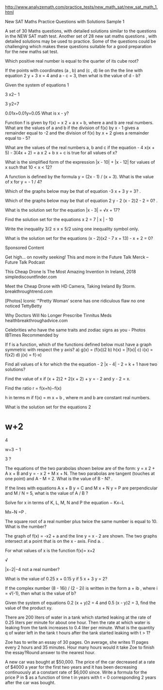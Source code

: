 http://www.analyzemath.com/practice_tests/new_math_sat/new_sat_math_1.html


New SAT Maths Practice Questions with Solutions
Sample 1

A set of 30 Maths questions, with detailed solutions similar to the questions in the NEW SAT math test. Another set of 28 new sat maths questions , with detailed solutions may be used to practice. 
Some of the questions could be challenging which makes these questions suitable for a good preparation for the new maths sat test. 


Which positive real number is equal to the quarter of its cube root? 

If the points with coordinates (a , b) and (c , d) lie on the the line with equation 2 y + 3 x = 4 and a - c = 3, then what is the value 
of d - b? 

Given the system of equations 
1

3
x2−
1

3
y2=7

0.01x+0.01y=0.05
What is x - y? 


Function f is given by f(x) = x 2 + a x + b, where a and b are real numbers. What are the values of a and b if the division of f(x) by x - 1 gives a remainder equal to -2 and the division of f(x) by x + 2 gives a remainder equal to - 5? 

What are the values of the real numbers a, b and c if the equation - 4 x(x + 5) - 3(4x + 2) = a x 2 + b x + c is true for all values of x? 

What is the simplified form of the expression |x - 10| + |x - 12| for values of x such that 10 < x < 12? 


A function is defined by the formula y = (2x - 1) / (x + 3). What is the value of x for y = - 1 / 4? 

Which of the graphs below may be that of equation -3 x + 3 y = 3? 
 . 

Which of the graphs below may be that of equation 2 y - 2 (x - 2)2 - 2 = 0? 
 . 

What is the solution set for the equation |x - 3| = √x + 17? 

Find the solution set for the equations x 2 = 7 | x | - 10 

Write the inequality 3/2 ≤ x ≤ 5/2 using one inequality symbol only. 

What is the solution set for the equations (x - 2)(x2 - 7 x + 13) - x + 2 = 0? 

Sponsored Content


Get high… on novelty seeking! This and more in the Future Talk
Merck – Future Talk Podcast


This Cheap Drone Is The Most Amazing Invention In Ireland, 2018
simplediscountfinder.com


Meet the Cheap Drone with HD Camera, Taking Ireland By Storm.
breakthroughtrend.com


[Photos] Iconic ‘"Pretty Woman’ scene has one ridiculous flaw no one noticed
TettyBetty


Why Doctors Will No Longer Prescribe Tinnitus Meds
healthbreakthroughadvice.com


Celebrities who have the same traits and zodiac signs as you - Photos
IBTimes
Recommended by 

If f is a function, which of the functions defined below must have a graph symmetric with respect the y axis? 
a) g(x) = (f(x))2
b) h(x) = |f(x)| 
c) i(x) = f(x2) 
d) j(x) = f(-x) 

Find all values of k for which the the equation - 2 |x - 4| - 2 = k + 1 have two solutions? 

Find the value of x if (x + 2)2 + 2(x + 2) + y = - 2 and y - 2 = x. 

Find the ratio r = 
f(x+h)−f(x)

h
in terms m if f(x) = m x + b , where m and b are constant real numbers. 

What is the solution set for the equations 
2

w+2
=
4

w+3
−
1

3
? 

The equations of the two parabolas shown below are of the form: y = x 2 + A x + B and y = - x 2 + M x + N. The two parabolas are tangent (touches at one point) and A - M = 2. What is the value of B - N? 
 . 

If the lines with equations A x + B y = C and M x + N y = P are perpendicular and M / N = 5, what is the value of A / B ? 

Solve for x in terms of K, L, M, N and P the equation 
−
Kx−L

Mx−N
=P
. 

The square root of a real number plus twice the same number is equal to 10. What is the number? 

The graph of f(x) = -x2 + a and the line y = x - 2 are shown. The two graphs intersect at a point that is on the x - axis. Find a. 
. 


For what values of x is the function 
f(x)=
x+2

√

|x−2|−4
not a real number? 

What is the value of   0.25 x + 0.15 y   if   5 x + 3 y = 2? 

If the complex number   (8 - 16i) / (2 - 2i)   is written in the form a + ib , where i = √(-1), then what is the value of b? 

Given the system of equations   0.2 (x + y)2 = 4   and   0.5 (x - y)2 = 3,   find the value of the product xy. 

There are 200 liters of water in a tank which started leaking at the rate of 0.25 liters per minute for about one hour. Then the rate at which water is leaking from the tank increases to 0.4 liter per minute. What is the quantity q of water left in the tank t hours after the tank started leaking with t > 1? 

Zoe has to write an essay of 30 pages. On average, she writes 11 pages every 2 hours and 35 minutes. Hour many hours would it take Zoe to finish the essay?Round answer to the nearest hour. 

A new car was bought at $50,000. The price of the car decreased at a rate of $4000 a year for the first two years and it has been decreasing continuously at a constant rate of $6,000 since. Write a formula for the price P in $ as a function of time t in years with t = 0 corresponding 2 years after the car was bought. 


